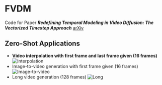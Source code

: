 # FVDM
Code for Paper **_Redefining Temporal Modeling in Video Diffusion: The Vectorized Timestep Approach_** [arXiv](https://arxiv.org/abs/2410.03160)

## Zero-Shot Applications
- **Video interpolation with first frame and last frame given (16 frames)**
  ![Interpolation](https://github.com/Yaofang-Liu/FVDM/blob/a69f4aa928c08e5e631a58e3fbf00d988e9b425c/output_video_interpolation.gif)
- Image-to-video generation with first frame given (16 frames)
![Image-to-video](https://github.com/Yaofang-Liu/FVDM/blob/00065ca48f1c1ca6f278f76bddded2a1156b3cdd/output_video_i2v.gif)
- Long video generation (128 frames)
![Long](https://github.com/Yaofang-Liu/FVDM/blob/b56564d53b6104c8631c3c5f6e2273b2f52b1fd6/output_video_long.gif)
